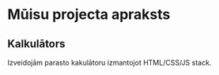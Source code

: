 # Mūisu projecta apraksts
## Kalkulātors
Izveidojām parasto kakulātoru izmantojot HTML/CSS/JS stack.

